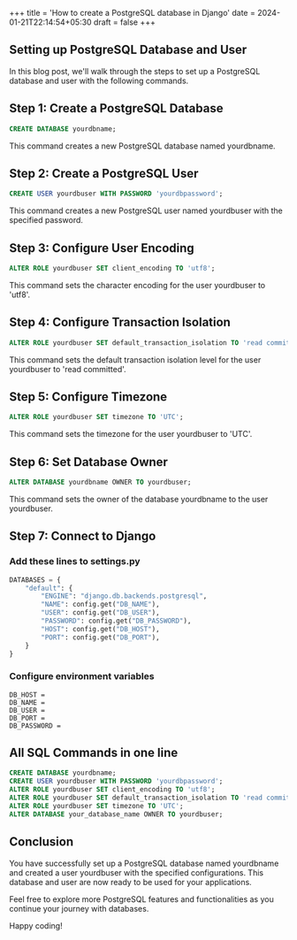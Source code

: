 +++
title = 'How to create a PostgreSQL database in Django'
date = 2024-01-21T22:14:54+05:30
draft = false
+++


## Setting up PostgreSQL Database and User

In this blog post, we'll walk through the steps to set up a PostgreSQL database and user with the following commands.

## Step 1: Create a PostgreSQL Database

```sql
CREATE DATABASE yourdbname;
```

This command creates a new PostgreSQL database named yourdbname.

## Step 2: Create a PostgreSQL User

```sql
CREATE USER yourdbuser WITH PASSWORD 'yourdbpassword';
```

This command creates a new PostgreSQL user named yourdbuser with the specified password.

## Step 3: Configure User Encoding

```sql
ALTER ROLE yourdbuser SET client_encoding TO 'utf8';
```

This command sets the character encoding for the user yourdbuser to 'utf8'.

## Step 4: Configure Transaction Isolation

```sql
ALTER ROLE yourdbuser SET default_transaction_isolation TO 'read committed';
```

This command sets the default transaction isolation level for the user yourdbuser to 'read committed'.

<!-- ## Step 5: Grant Permissions

```sql
GRANT ALL PRIVILEGES ON DATABASE yourdbname TO yourdbuser;
``` -->

## Step 5: Configure Timezone

```sql
ALTER ROLE yourdbuser SET timezone TO 'UTC';
```

This command sets the timezone for the user yourdbuser to 'UTC'.

## Step 6: Set Database Owner

```sql
ALTER DATABASE yourdbname OWNER TO yourdbuser;
```

This command sets the owner of the database yourdbname to the user yourdbuser.

## Step 7: Connect to Django

### Add these lines to settings.py

```python
DATABASES = {
    "default": {
        "ENGINE": "django.db.backends.postgresql",
        "NAME": config.get("DB_NAME"),
        "USER": config.get("DB_USER"),
        "PASSWORD": config.get("DB_PASSWORD"),
        "HOST": config.get("DB_HOST"),
        "PORT": config.get("DB_PORT"),
    }
}
```

### Configure environment variables

```env
DB_HOST =
DB_NAME =
DB_USER =
DB_PORT =
DB_PASSWORD =
```

## All SQL Commands in one line

```sql
CREATE DATABASE yourdbname;
CREATE USER yourdbuser WITH PASSWORD 'yourdbpassword';
ALTER ROLE yourdbuser SET client_encoding TO 'utf8';
ALTER ROLE yourdbuser SET default_transaction_isolation TO 'read committed';
ALTER ROLE yourdbuser SET timezone TO 'UTC';
ALTER DATABASE your_database_name OWNER TO yourdbuser;
```

## Conclusion

You have successfully set up a PostgreSQL database named yourdbname and created a user yourdbuser with the specified configurations. This database and user are now ready to be used for your applications.

Feel free to explore more PostgreSQL features and functionalities as you continue your journey with databases.

Happy coding!
